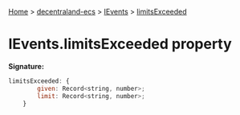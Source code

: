 [Home](./index) &gt; [decentraland-ecs](./decentraland-ecs.md) &gt; [IEvents](./decentraland-ecs.ievents.md) &gt; [limitsExceeded](./decentraland-ecs.ievents.limitsexceeded.md)

# IEvents.limitsExceeded property


**Signature:**
```javascript
limitsExceeded: {
        given: Record<string, number>;
        limit: Record<string, number>;
    }
```
